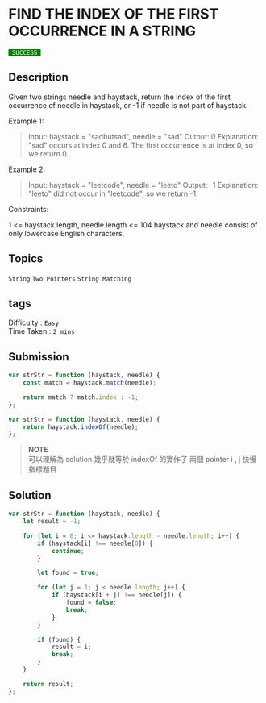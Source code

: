 # FIND THE INDEX OF THE FIRST OCCURRENCE IN A STRING

<code style="color:white; background:green"> SUCCESS </code>

## Description

Given two strings needle and haystack, return the index of the first occurrence of needle in haystack, or -1 if needle is not part of haystack.

Example 1:

> Input: haystack = "sadbutsad", needle = "sad"
> Output: 0
> Explanation: "sad" occurs at index 0 and 6.
> The first occurrence is at index 0, so we return 0.

Example 2:

> Input: haystack = "leetcode", needle = "leeto"
> Output: -1
> Explanation: "leeto" did not occur in "leetcode", so we return -1.

Constraints:

1 <= haystack.length, needle.length <= 104
haystack and needle consist of only lowercase English characters.

## Topics

`String` `Two Pointers` `String Matching`

## tags

Difficulty : `Easy`  
Time Taken : `2 mins`

## Submission

```javascript
var strStr = function (haystack, needle) {
    const match = haystack.match(needle);

    return match ? match.index : -1;
};
```

```javascript
var strStr = function (haystack, needle) {
    return haystack.indexOf(needle);
};
```

> **NOTE**  
> 可以理解為 solution 幾乎就等於 indexOf 的實作了
> 兩個 pointer i , j 快慢指標題目

## Solution

```javascript
var strStr = function (haystack, needle) {
    let result = -1;

    for (let i = 0; i <= haystack.length - needle.length; i++) {
        if (haystack[i] !== needle[0]) {
            continue;
        }

        let found = true;

        for (let j = 1; j < needle.length; j++) {
            if (haystack[i + j] !== needle[j]) {
                found = false;
                break;
            }
        }

        if (found) {
            result = i;
            break;
        }
    }

    return result;
};
```
